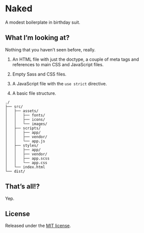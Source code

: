 # Naked

A modest boilerplate in birthday suit.

## What I’m looking at?

Nothing that you haven’t seen before, really.

1. An HTML file with just the doctype, a couple of meta tags and references
to main CSS and JavaScript files.

2. Empty Sass and CSS files.

3. A JavaScript file with the `use strict` directive.

4. A basic file structure.

```
./
├── src/
│   ├── assets/
│   │   ├── fonts/
│   │   ├── icons/
│   │   └── images/
│   ├── scripts/
│   │   ├── app/
│   │   ├── vendor/
│   │   └── app.js
│   ├── styles/
│   │   ├── app/
│   │   ├── vendor/
│   │   ├── app.scss
│   │   └── app.css
│   └── index.html
└── dist/
```

## That’s all!?

Yep.

## License

Released under the [MIT license](license.md).
